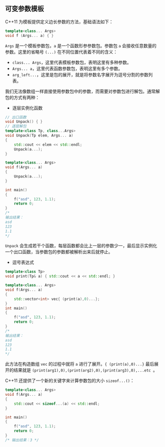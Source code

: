 


## **可变参数模板**

C++11 为模板提供定义边长参数的方法，基础语法如下：

```cpp
template<class... Args>
void f (Args... a) { }
```

`Args` 是一个模板参数包，`a` 是一个函数形参参数包。参数包 `a` 会接收任意数量的参数。这里的省略号 `(...)` 在不同位置代表着不同的含义：

- `class... Args`，这里代表模板参数包，表明这里有多种参数。
- `Args... a`，这里代表函数参数包，表明这里有多个参数。
- `arg_left...`，这里是包的展开，就是将参数名字展开为逗号分割的参数列表。

我们无法像数组一样直接使用参数包中的参数，而需要对参数包进行解包。通常解包的方式有两种：

- 逐层实例化函数

```cpp
// 出口函数
void Unpack() { }
// 逐层解包
template<class Tp, class...Args>
void Unpack(Tp elem, Args... a)
{
    std::cout << elem << std::endl;
    Unpack(a...);
}

template<class... Args>
void f(Args... a)
{
    Unpack(a...);
}

int main()
{
    f("asd", 123, 1.1);
    return 0;
}
/*
输出结果：
asd
123
1.1
*/
```

`Unpack` 会生成若干个函数，每层函数都会比上一层的参数少一，最后显示实例化一个出口函数，当参数包的参数都被解析出来后就停止。

- 逗号表达式

```cpp
template<class Tp>
void print(Tp& a) { std::cout << a << std::endl; }

template<class... Args>
void f(Args... a)
{
    std::vector<int> vec{ (print(a),0)...};
}
int main()
{
    f("asd", 123, 1.1);
    return 0;
}
/*
输出结果：
asd
123
1.1
*/
```

此方法在构造数组 `vec`  的过程中就将 `a` 进行了展开。`{ (print(a),0)...}` 最后展开的结果就是 `(print(arg1),0),(print(arg2),0),(print(arg3),0),...etc `。

C++11 还提供了一个新的关键字来计算参数包的大小 `sizeof...()`：

```cpp
template<class... Args>
void f(Args... a)
{
    std::cout << sizeof...(a) << std::endl;
}

int main()
{
    f("asd", 123, 1.1);
    return 0;
}
/* 输出结果：3 */
```


